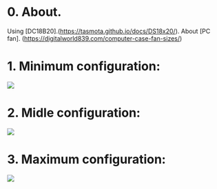 # 0. About.

Using [DC18B20].(https://tasmota.github.io/docs/DS18x20/).
About [PC fan]. (https://digitalworld839.com/computer-case-fan-sizes/)

# 1. Minimum configuration:

![](https://raw.githubusercontent.com/TrDA-hab/Projects/master/PC%20fan/501.jpg)

# 2. Midle configuration:

![](https://raw.githubusercontent.com/TrDA-hab/Projects/master/PC%20fan/502.jpg)

# 3. Maximum configuration:

![](https://raw.githubusercontent.com/TrDA-hab/Projects/master/PC%20fan/503.jpg)
